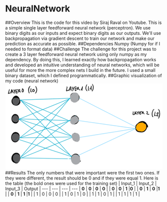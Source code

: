 # NeuralNetwork
##Overview
This is the code for this video by Siraj Raval on Youtube. This is a simple single layer feedforward neural network (perceptron). We use binary digits as our inputs and expect binary digits as our outputs. We'll use backpropagation via gradient descent to train our network and make our prediction as accurate as possible.
##Dependencies
Numpy (Numpy for if I needed to format data)
##Challenge
The challenge for this project was to create a 3 layer feedforward neural network using only numpy as my dependency. By doing this, I learned exactly how backpropagation works and developed an intuitive understanding of neural networks, which will be useful for more the more complex nets I build in the future. I used a small binary dataset, which I defined programmatically.
##Graphic visualization of my code (neural network)
![alt tag](https://github.com/jamipuchi/NeuralNetwork/blob/master/Neural%20networks%20.png?raw=true)
##Results
The only numbers that were important were the first two ones. If they were different, the result should be 0 and if they were equal 1. Here is the table (the bold ones were used for the training set)
| Input_1 | Input_2 | Input_3 | Output |
 --- | --- | --- | --- 
| **0** | **0** | **0** | **0** |
| **0** | **0** | **1** |**0** |
| **0** | **1** | **0** |**1** |
| **0** | **1** | **1** |**1** |
|  1    | 0     | 0     | 0    |
|  1    | 0     | 1     | 0    |
|  1    | 1     | 0     | 1    |
|  1    | 1     | 1     | 1    |

